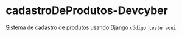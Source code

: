 # cadastroDeProdutos-Devcyber
Sistema de cadastro de produtos usando Django
``` código teste aqui ```